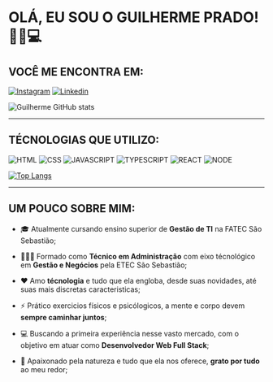 # **OLÁ, EU SOU O GUILHERME PRADO!📌👀💻**

## **VOCÊ ME ENCONTRA EM:**

[![Instagram](https://img.shields.io/badge/Instagram-E4405F?style=for-the-badge&logo=instagram&logoColor=white)](https://www.instagram.com/prado.gmp/) [![Linkedin](https://img.shields.io/badge/LinkedIn-0077B5?style=for-the-badge&logo=linkedin&logoColor=white)](https://www.linkedin.com/in/guilherme-moreira-857714259/)

![Guilherme GitHub stats](https://github-readme-stats.vercel.app/api?username=prado-gmp&show_icons=true&theme=tokyonight)
___

## **TÉCNOLOGIAS QUE UTILIZO:**

![HTML](https://img.shields.io/badge/HTML5-E34F26?style=for-the-badge&logo=html5&logoColor=white) ![CSS](https://img.shields.io/badge/CSS3-1572B6?style=for-the-badge&logo=css3&logoColor=white) ![JAVASCRIPT](https://img.shields.io/badge/JavaScript-F7DF1E?style=for-the-badge&logo=javascript&logoColor=black) ![TYPESCRIPT](https://img.shields.io/badge/TypeScript-007ACC?style=for-the-badge&logo=typescript&logoColor=white
) ![REACT](https://img.shields.io/badge/React-20232A?style=for-the-badge&logo=react&logoColor=61DAFB) ![NODE](https://img.shields.io/badge/Node.js-43853D?style=for-the-badge&logo=node.js&logoColor=white
) 

[![Top Langs](https://github-readme-stats.vercel.app/api/top-langs/?username=prado-gmp&layout=compact)](https://github.com/prado-gmp/github-readme-stats)
___

## **UM POUCO SOBRE MIM:**
 - 🎓 Atualmente cursando ensino superior de **Gestão de TI** na FATEC São Sebastião;

- 👨🏻‍🎓 Formado como **Técnico em Administração** com eixo técnológico em **Gestão e Negócios** pela ETEC São Sebastião;

- ❤️‍ Amo **técnologia** e tudo que ela engloba, desde suas novidades, até suas mais discretas caracteristicas;

- ⚡ Prático exercicios físicos e psicólogicos, a mente e corpo devem **sempre caminhar juntos**;

- 💻 Buscando a primeira experiência nesse vasto mercado, com o objetivo em atuar como **Desenvolvedor Web Full Stack**;

- 🌿 Apaixonado pela natureza e tudo que ela nos oferece, **grato por tudo** ao meu redor;

